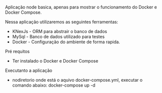 Aplicação node basica, apenas para mostrar o funcionamento do Docker e Docker Compose.

Nessa aplicação utilizaremos as seguintes ferramentas:

  * KNexJs - ORM para abstrair o banco de dados
  * MySql  - Banco de dados utilizado para testes
  * Docker - Configuração do ambiente de forma rapida.

Pré requitos
 - Ter instalado o Docker e Docker Compose  

Executanto a aplicação
* nodiretorio onde está o aquivo docker-compose.yml, executar o comando abaixo:
  docker-compose up -d
